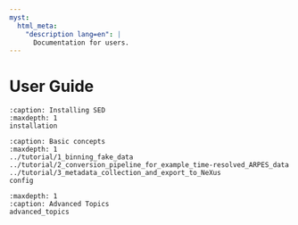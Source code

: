 ```yaml
---
myst:
  html_meta:
    "description lang=en": |
      Documentation for users.
---
```

# User Guide

```{toctree}
:caption: Installing SED
:maxdepth: 1
installation
```

```{toctree}
:caption: Basic concepts
:maxdepth: 1
../tutorial/1_binning_fake_data
../tutorial/2_conversion_pipeline_for_example_time-resolved_ARPES_data
../tutorial/3_metadata_collection_and_export_to_NeXus
config
```

```{toctree}
:maxdepth: 1
:caption: Advanced Topics
advanced_topics
```
